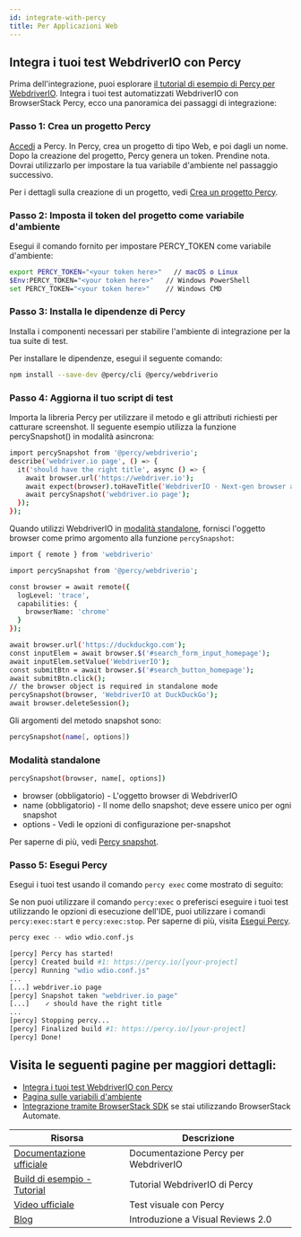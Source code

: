 ```yaml
---
id: integrate-with-percy
title: Per Applicazioni Web
---
```


## Integra i tuoi test WebdriverIO con Percy

Prima dell'integrazione, puoi esplorare [il tutorial di esempio di Percy per WebdriverIO](https://www.browserstack.com/docs/percy/sample-build/webdriverio/?utm_source=webdriverio&utm_medium=partnered&utm_campaign=documentation).
Integra i tuoi test automatizzati WebdriverIO con BrowserStack Percy, ecco una panoramica dei passaggi di integrazione:

### Passo 1: Crea un progetto Percy
[Accedi](https://percy.io/signup/?utm_source=webdriverio&utm_medium=partnered&utm_campaign=documentation) a Percy. In Percy, crea un progetto di tipo Web, e poi dagli un nome. Dopo la creazione del progetto, Percy genera un token. Prendine nota. Dovrai utilizzarlo per impostare la tua variabile d'ambiente nel passaggio successivo.

Per i dettagli sulla creazione di un progetto, vedi [Crea un progetto Percy](https://www.browserstack.com/docs/percy/get-started/create-project/?utm_source=webdriverio&utm_medium=partnered&utm_campaign=documentation).

### Passo 2: Imposta il token del progetto come variabile d'ambiente

Esegui il comando fornito per impostare PERCY_TOKEN come variabile d'ambiente:

```sh
export PERCY_TOKEN="<your token here>"   // macOS o Linux
$Env:PERCY_TOKEN="<your token here>"   // Windows PowerShell
set PERCY_TOKEN="<your token here>"    // Windows CMD
```

### Passo 3: Installa le dipendenze di Percy

Installa i componenti necessari per stabilire l'ambiente di integrazione per la tua suite di test.

Per installare le dipendenze, esegui il seguente comando:

```sh
npm install --save-dev @percy/cli @percy/webdriverio
```

### Passo 4: Aggiorna il tuo script di test

Importa la libreria Percy per utilizzare il metodo e gli attributi richiesti per catturare screenshot.
Il seguente esempio utilizza la funzione percySnapshot() in modalità asincrona:

```sh
import percySnapshot from '@percy/webdriverio';
describe('webdriver.io page', () => {
  it('should have the right title', async () => {
    await browser.url('https://webdriver.io');
    await expect(browser).toHaveTitle('WebdriverIO · Next-gen browser and mobile automation test framework for Node.js');
    await percySnapshot('webdriver.io page');
  });
});
```

Quando utilizzi WebdriverIO in [modalità standalone](https://webdriver.io/docs/setuptypes.html/?utm_source=webdriverio&utm_medium=partnered&utm_campaign=documentation), fornisci l'oggetto browser come primo argomento alla funzione `percySnapshot`:

```sh
import { remote } from 'webdriverio'

import percySnapshot from '@percy/webdriverio';

const browser = await remote({
  logLevel: 'trace',
  capabilities: {
    browserName: 'chrome'
  }
});

await browser.url('https://duckduckgo.com');
const inputElem = await browser.$('#search_form_input_homepage');
await inputElem.setValue('WebdriverIO');
const submitBtn = await browser.$('#search_button_homepage');
await submitBtn.click();
// the browser object is required in standalone mode
percySnapshot(browser, 'WebdriverIO at DuckDuckGo');
await browser.deleteSession();
```
Gli argomenti del metodo snapshot sono:

```sh
percySnapshot(name[, options])
```
### Modalità standalone

```sh
percySnapshot(browser, name[, options])
```

- browser (obbligatorio) - L'oggetto browser di WebdriverIO
- name (obbligatorio) - Il nome dello snapshot; deve essere unico per ogni snapshot
- options - Vedi le opzioni di configurazione per-snapshot

Per saperne di più, vedi [Percy snapshot](https://www.browserstack.com/docs/percy/take-percy-snapshots/overview/?utm_source=webdriverio&utm_medium=partnered&utm_campaign=documentation).

### Passo 5: Esegui Percy
Esegui i tuoi test usando il comando `percy exec` come mostrato di seguito:

Se non puoi utilizzare il comando `percy:exec` o preferisci eseguire i tuoi test utilizzando le opzioni di esecuzione dell'IDE, puoi utilizzare i comandi `percy:exec:start` e `percy:exec:stop`. Per saperne di più, visita [Esegui Percy](https://www.browserstack.com/docs/percy/integrate/webdriverio/?utm_source=webdriverio&utm_medium=partnered&utm_campaign=documentation).

```sh
percy exec -- wdio wdio.conf.js
```

```sh
[percy] Percy has started!
[percy] Created build #1: https://percy.io/[your-project]
[percy] Running "wdio wdio.conf.js"
...
[...] webdriver.io page
[percy] Snapshot taken "webdriver.io page"
[...]    ✓ should have the right title
...
[percy] Stopping percy...
[percy] Finalized build #1: https://percy.io/[your-project]
[percy] Done!

```

## Visita le seguenti pagine per maggiori dettagli:
- [Integra i tuoi test WebdriverIO con Percy](https://www.browserstack.com/docs/percy/integrate/webdriverio/?utm_source=webdriverio&utm_medium=partnered&utm_campaign=documentation)
- [Pagina sulle variabili d'ambiente](https://www.browserstack.com/docs/percy/get-started/set-env-var/?utm_source=webdriverio&utm_medium=partnered&utm_campaign=documentation)
- [Integrazione tramite BrowserStack SDK](https://www.browserstack.com/docs/percy/integrate-bstack-sdk/webdriverio/?utm_source=webdriverio&utm_medium=partnered&utm_campaign=documentation) se stai utilizzando BrowserStack Automate.


| Risorsa                                                                                                                                                            | Descrizione                       |
|---------------------------------------------------------------------------------------------------------------------------------------------------------------------|-----------------------------------|
| [Documentazione ufficiale](https://www.browserstack.com/docs/percy/integrate/webdriverio/?utm_source=webdriverio&utm_medium=partnered&utm_campaign=documentation)             | Documentazione Percy per WebdriverIO |
| [Build di esempio - Tutorial](https://www.browserstack.com/docs/percy/sample-build/webdriverio/?utm_source=webdriverio&utm_medium=partnered&utm_campaign=documentation) | Tutorial WebdriverIO di Percy      |
| [Video ufficiale](https://youtu.be/1Sr_h9_3MI0/?utm_source=webdriverio&utm_medium=partnered&utm_campaign=documentation)                                              | Test visuale con Percy         |
| [Blog](https://www.browserstack.com/blog/introducing-visual-reviews-2-0/?utm_source=webdriverio&utm_medium=partnered&utm_campaign=documentation)                    | Introduzione a Visual Reviews 2.0    |